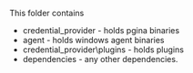 This folder contains

- credential_provider - holds pgina binaries
- agent - holds windows agent binaries
- credential_provider\plugins - holds plugins
- dependencies - any other dependencies.

